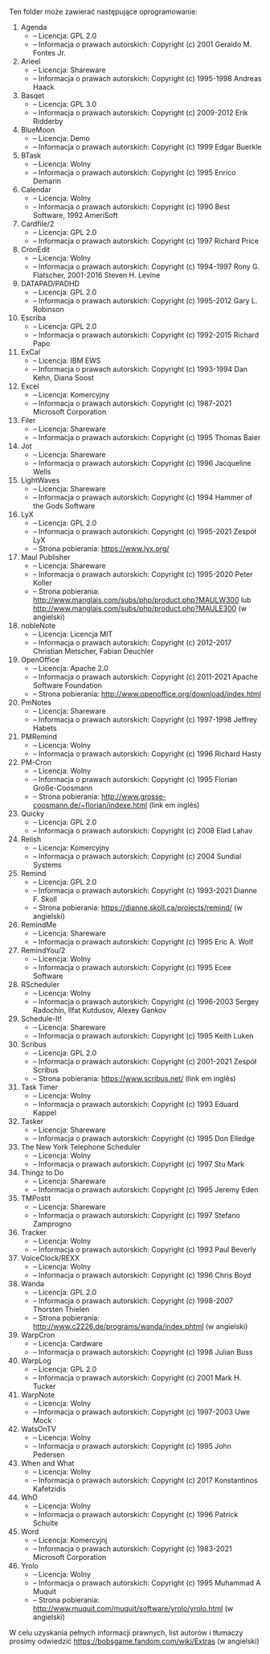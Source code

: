 Ten folder może zawierać następujące oprogramowanie:

1. Agenda
   - – Licencja: GPL 2.0
   - – Informacja o prawach autorskich: Copyright (c) 2001 Geraldo M. Fontes Jr.
2. Arieel
   - – Licencja: Shareware
   - – Informacja o prawach autorskich: Copyright (c) 1995-1998 Andreas Haack
3. Basqet
   - – Licencja: GPL 3.0
   - – Informacja o prawach autorskich: Copyright (c) 2009-2012 Erik Ridderby
4. BlueMoon
   - – Licencja: Demo
   - – Informacja o prawach autorskich: Copyright (c) 1999 Edgar Buerkle
5. BTask
   - – Licencja: Wolny
   - – Informacja o prawach autorskich: Copyright (c) 1995 Enrico Demarin
6. Calendar
   - – Licencja: Wolny
   - – Informacja o prawach autorskich: Copyright (c) 1990 Best Software, 1992 AmeriSoft
7. Cardfile/2
   - – Licencja: GPL 2.0
   - – Informacja o prawach autorskich: Copyright (c) 1997 Richard Price
8. CronEdit
   - – Licencja: Wolny
   - – Informacja o prawach autorskich: Copyright (c) 1994-1997 Rony G. Flatscher, 2001-2016 Steven H. Levine
9. DATAPAD/PADHD
   - – Licencja: GPL 2.0
   - – Informacja o prawach autorskich: Copyright (c) 1995-2012 Gary L. Robinson
10. Escriba
    - – Licencja: GPL 2.0
    - – Informacja o prawach autorskich: Copyright (c) 1992-2015 Richard Papo
11. ExCal
    - – Licencja: IBM EWS
    - – Informacja o prawach autorskich: Copyright (c) 1993-1994 Dan Kehn, Diana Soost
12. Excel
    - – Licencja: Komercyjny
    - – Informacja o prawach autorskich: Copyright (c) 1987-2021 Microsoft Corporation
13. Filer
    - – Licencja: Shareware
    - – Informacja o prawach autorskich: Copyright (c) 1995 Thomas Baier
14. Jot
    - – Licencja: Shareware
    - – Informacja o prawach autorskich: Copyright (c) 1996 Jacqueline Wells
15. LightWaves
    - – Licencja: Shareware
    - – Informacja o prawach autorskich: Copyright (c) 1994 Hammer of the Gods Software
16. LyX
    - – Licencja: GPL 2.0
    - – Informacja o prawach autorskich: Copyright (c) 1995-2021 Zespół LyX
    - – Strona pobierania: https://www.lyx.org/
17. Maul Publisher
    - – Licencja: Shareware
    - – Informacja o prawach autorskich: Copyright (c) 1995-2020 Peter Koller
    - – Strona pobierania: http://www.manglais.com/subs/php/product.php?MAULW300 lub http://www.manglais.com/subs/php/product.php?MAULE300 (w angielski)
18. nobleNote
    - – Licencja: Licencja MIT
    - – Informacja o prawach autorskich: Copyright (c) 2012-2017 Christian Metscher, Fabian Deuchler
19. OpenOffice
    - – Licencja: Apache 2.0
    - – Informacja o prawach autorskich: Copyright (c) 2011-2021 Apache Software Foundation
    - – Strona pobierania: http://www.openoffice.org/download/index.html
20. PmNotes
    - – Licencja: Shareware
    - – Informacja o prawach autorskich: Copyright (c) 1997-1998 Jeffrey Habets
21. PMRemind
    - – Licencja: Wolny
    - – Informacja o prawach autorskich: Copyright (c) 1996 Richard Hasty
22. PM-Cron
    - – Licencja: Wolny
    - – Informacja o prawach autorskich: Copyright (c) 1995 Florian Große-Coosmann
    - – Strona pobierania: http://www.grosse-coosmann.de/~florian/indexe.html (link em inglês)
23. Quicky
    - – Licencja: GPL 2.0
    - – Informacja o prawach autorskich: Copyright (c) 2008 Elad Lahav
24. Relish
    - – Licencja: Komercyjny
    - – Informacja o prawach autorskich: Copyright (c) 2004 Sundial Systems
25. Remind
    - – Licencja: GPL 2.0
    - – Informacja o prawach autorskich: Copyright (c) 1993-2021 Dianne F. Skoll
    - – Strona pobierania: https://dianne.skoll.ca/projects/remind/ (w angielski)
26. RemindMe
    - – Licencja: Shareware
    - – Informacja o prawach autorskich: Copyright (c) 1995 Eric A. Wolf
27. RemindYou/2
    - – Licencja: Wolny
    - – Informacja o prawach autorskich: Copyright (c) 1995 Ecee Software
28. RScheduler
    - – Licencja: Wolny
    - – Informacja o prawach autorskich: Copyright (c) 1996-2003 Sergey Radochin, Ilfat Kutdusov, Alexey Gankov
29. Schedule-It!
    - – Licencja: Shareware
    - – Informacja o prawach autorskich: Copyright (c) 1995 Keith Luken
30. Scribus
    - – Licencja: GPL 2.0
    - – Informacja o prawach autorskich: Copyright (c) 2001-2021 Zespół Scribus
    - – Strona pobierania: https://www.scribus.net/ (link em inglês)
31. Task Timer
    - – Licencja: Wolny
    - – Informacja o prawach autorskich: Copyright (c) 1993 Eduard Kappel
32. Tasker
    - – Licencja: Shareware
    - – Informacja o prawach autorskich: Copyright (c) 1995 Don Elledge
33. The New York Telephone Scheduler
    - – Licencja: Wolny
    - – Informacja o prawach autorskich: Copyright (c) 1997 Stu Mark
34. Thingz to Do
    - – Licencja: Shareware
    - – Informacja o prawach autorskich: Copyright (c) 1995 Jeremy Eden
35. TMPostit
    - – Licencja: Shareware
    - – Informacja o prawach autorskich: Copyright (c) 1997 Stefano Zamprogno
36. Tracker
    - – Licencja: Wolny
    - – Informacja o prawach autorskich: Copyright (c) 1993 Paul Beverly
37. VoiceClock/REXX
    - – Licencja: Wolny
    - – Informacja o prawach autorskich: Copyright (c) 1996 Chris Boyd
38. Wanda
    - – Licencja: GPL 2.0
    - – Informacja o prawach autorskich: Copyright (c) 1998-2007 Thorsten Thielen
    - – Strona pobierania: http://www.c2226.de/programs/wanda/index.phtml (w angielski)
39. WarpCron
    - – Licencja: Cardware
    - – Informacja o prawach autorskich: Copyright (c) 1998 Julian Buss
40. WarpLog
    - – Licencja: GPL 2.0
    - – Informacja o prawach autorskich: Copyright (c) 2001 Mark H. Tucker
41. WarpNote
    - – Licencja: Wolny
    - – Informacja o prawach autorskich: Copyright (c) 1997-2003 Uwe Mock
42. WatsOnTV
    - – Licencja: Wolny
    - – Informacja o prawach autorskich: Copyright (c) 1995 John Pedersen
43. When and What
    - – Licencja: Wolny
    - – Informacja o prawach autorskich: Copyright (c) 2017 Konstantinos Kafetzidis
44. WhO
    - – Licencja: Wolny
    - – Informacja o prawach autorskich: Copyright (c) 1996 Patrick Schulte
45. Word
    - – Licencja: Komercyjnj
    - – Informacja o prawach autorskich: Copyright (c) 1983-2021 Microsoft Corporation
46. Yrolo
    - – Licencja: Wolny
    - – Informacja o prawach autorskich: Copyright (c) 1995 Muhammad A Muquit
    - – Strona pobierania: http://www.muquit.com/muquit/software/yrolo/yrolo.html (w angielski)

W celu uzyskania pełnych informacji prawnych, list autorów i tłumaczy prosimy odwiedzić https://bobsgame.fandom.com/wiki/Extras (w angielski)
